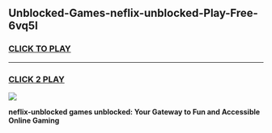 
## Unblocked-Games-neflix-unblocked-Play-Free-6vq5l
<h3>
<a href="https://premium76.site?title=neflix-unblocked&ref=18A1">CLICK TO PLAY</a></h3>
<hr>

<h3>
<a href="https://premium76.site?title=neflix-unblocked&ref=18A1">CLICK 2 PLAY</a>
  
</h3>

<a href="https://premium76.site?title=neflix-unblocked&ref=18A1"><img src="https://clearcache.store/games.png"></a>


**neflix-unblocked games unblocked: Your Gateway to Fun and Accessible Online Gaming**
